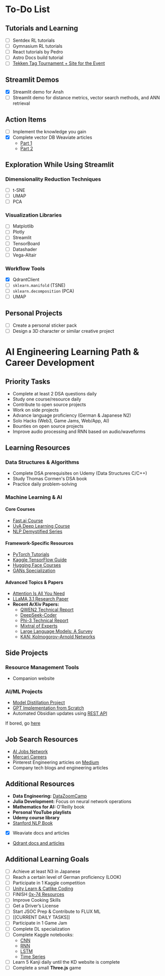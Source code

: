 # To-Do List

## Tutorials and Learning
- [ ] Sentdex RL tutorials  
- [ ] Gymnasium RL tutorials  
- [ ] React tutorials by Pedro  
- [ ] Astro Docs build tutorial  
- [ ] [Tekken Tag Tournament + Site for the Event](https://docs.diambra.ai/projects/gamepainter/)  

## Streamlit Demos
- [x] Streamlit demo for Ansh  
- [ ] Streamlit demo for distance metrics, vector search methods, and ANN retrieval  

## Action Items
- [ ] Implement the knowledge you gain  
- [x] Complete vector DB Weaviate articles  
  - [Part 1](https://www.youtube.com/watch?v=844LY0vYQhc)  
  - [Part 2](https://www.youtube.com/watch?v=mYpjmM7O-30&t=920s)  

## Exploration While Using Streamlit
### Dimensionality Reduction Techniques
- [ ] t-SNE  
- [ ] UMAP  
- [ ] PCA  

### Visualization Libraries
- [ ] Matplotlib  
- [ ] Plotly  
- [ ] Streamlit  
- [ ] TensorBoard  
- [ ] Datashader  
- [ ] Vega-Altair  

### Workflow Tools
- [x] QdrantClient  
- [ ] `sklearn.manifold` (TSNE)  
- [ ] `sklearn.decomposition` (PCA)  
- [ ] UMAP  

## Personal Projects
- [ ] Create a personal sticker pack  
- [ ] Design a 3D character or similar creative project  

# AI Engineering Learning Path & Career Development

## Priority Tasks
- Complete at least 2 DSA questions daily  
- Study one course/resource daily  
- Contribute to open source projects  
- Work on side projects  
- Advance language proficiency (German & Japanese N2)  
- Solo Hacks (Web3, Game Jams, Web/App, AI)  
- Bounties on open source projects  
- Improve audio processing and RNN based on audio/waveforms  

## Learning Resources

### Data Structures & Algorithms
- Complete DSA prerequisites on Udemy (Data Structures C/C++)  
- Study Thomas Cormen's DSA book  
- Practice daily problem-solving  

### Machine Learning & AI
#### Core Courses
- [Fast.ai Course](https://course.fast.ai)  
- [UvA Deep Learning Course](https://uvadlc-notebooks.readthedocs.io/en/latest/index.html)  
- [NLP Demystified Series](https://www.youtube.com/playlist?list=PLw3N0OFSAYSEC_XokEcX8uzJmEZSoNGuS)  

#### Framework-Specific Resources
- [PyTorch Tutorials](https://pytorch.org/tutorials/)  
- [Kaggle TensorFlow Guide](https://www.kaggle.com/learn-guide/tensorflow)  
- [Hugging Face Courses](https://huggingface.co/learn)  
- [GANs Specialization](https://www.coursera.org/specializations/generative-adversarial-networks-gans)  

#### Advanced Topics & Papers
- [Attention Is All You Need](https://arxiv.org/pdf/1706.03762)  
- [LLaMA 3.1 Research Paper](https://arxiv.org/abs/2407.21783)  
- **Recent ArXiv Papers:**  
  - [QWEN2 Technical Report](https://arxiv.org/pdf/2407.10671v4)  
  - [DeepSeek-Coder](https://arxiv.org/pdf/2401.14196v2)  
  - [Phi-3 Technical Report](https://arxiv.org/pdf/2404.14219v4)  
  - [Mixtral of Experts](https://arxiv.org/pdf/2401.04088v1)  
  - [Large Language Models: A Survey](https://arxiv.org/pdf/2402.06196v2)  
  - [KAN: Kolmogorov–Arnold Networks](https://arxiv.org/pdf/2404.19756v4)  

## Side Projects
### Resource Management Tools
- Companion website  

### AI/ML Projects
- [Model Distillation Project](https://youtu.be/q5REn6OAPRg)  
- [GPT Implementation from Scratch](https://youtu.be/kCc8FmEb1nY)  
- Automated Obsidian updates using [REST API](https://coddingtonbear.github.io/obsidian-local-rest-api/)  

If bored, go [here](obsidian://open?vault=computer%20science&file=LIFE%2FOther%20tech%20stuff)  

## Job Search Resources
- [AI Jobs Network](https://aijobs.net)  
- [Mercari Careers](https://apply.workable.com/mercari/)  
- Pinterest Engineering articles on [Medium](https://medium.com/pinterest-engineering)  
- Company tech blogs and engineering articles  

## Additional Resources
- **Data Engineering:** [DataZoomCamp](https://dezoomcamp.streamlit.app/)  
- **Julia Development:** Focus on neural network operations  
- **Mathematics for AI:** O'Reilly book  
- **Personal YouTube playlists**  
- **Udemy course library**  
- [Stanford NLP Book](https://nlp.stanford.edu/IR-book/)  
- [x] Weaviate docs and articles  
- [Qdrant docs and articles](https://qdrant.tech/articles/)  

## Additional Learning Goals
- [ ] Achieve at least N3 in Japanese  
- [ ] Reach a certain level of German proficiency (LOOK)  
- [ ] Participate in 1 Kaggle competition  
- [ ] [Unity Learn & Catlike Coding](https://learn.unity.com)  
- [ ] FINISH [0x-74 Resources](https://0x-74.netlify.app/resources/)  
- [ ] Improve Cooking Skills  
- [ ] Get a Driver’s License  
- [ ] Start JSOC Prep & Contribute to FLUX ML  
- [ ] [[CURRENT DAILY TASKS]]  
- [ ] Participate in 1 Game Jam  
- [ ] Complete DL specialization  
- [ ] Complete Kaggle notebooks:  
  - [CNN](https://www.kaggle.com/code/kanncaa1/pytorch-tutorial-for-deep-learning-lovers)  
  - [RNN](https://www.kaggle.com/code/kanncaa1/recurrent-neural-network-with-pytorch)  
  - [LSTM](https://www.kaggle.com/code/kanncaa1/long-short-term-memory-with-pytorch)  
  - [Time Series](https://www.kaggle.com/code/kanncaa1/time-series-prediction-tutorial-with-eda?scriptVersionId=24709907)  
- [ ] Learn 5 Kanji daily until the KD website is complete  
- [ ] Complete a small **Three.js** game  
